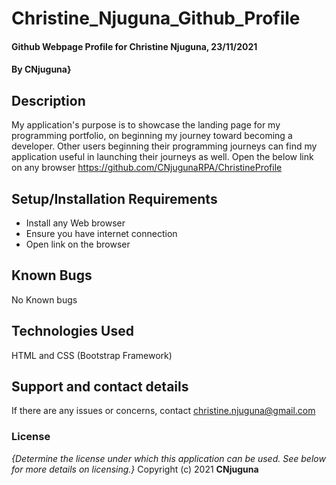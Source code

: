 # Christine_Njuguna_Github_Profile
#### Github Webpage Profile for Christine Njuguna, 23/11/2021
#### By **CNjuguna}**
## Description
My application's purpose is to showcase the landing page for my programming portfolio, on beginning my journey toward becoming a developer. Other users beginning their 
programming journeys can find my application useful in launching their journeys as well. Open the below link on any browser 
https://github.com/CNjugunaRPA/ChristineProfile
## Setup/Installation Requirements
* Install any Web browser
* Ensure you have internet connection
* Open link on the browser

## Known Bugs
No Known bugs
## Technologies Used
HTML and CSS (Bootstrap Framework)
## Support and contact details
If there are any issues or concerns, contact christine.njuguna@gmail.com
### License
*{Determine the license under which this application can be used.  See below for more details on licensing.}*
Copyright (c) 2021 **CNjuguna**

